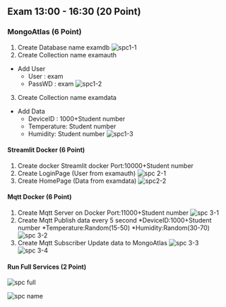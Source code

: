 ## Exam 13:00 - 16:30 (20 Point) 
### MongoAtlas                  (6 Point)
1. Create Database name examdb
![spc1-1](https://github.com/user-attachments/assets/4de5e179-1cb0-4e79-9155-93b2042b3915)
2. Create Collection name examauth
- Add User
  - User : exam
  - PassWD : exam
![spc1-2](https://github.com/user-attachments/assets/04ddc3e0-1bca-43b3-b2cb-415079416fe6)
3. Create Collection name examdata
- Add Data
  - DeviceID : 1000+Student number
  - Temperature: Student number
  - Humidity: Student number
![spc1-3](https://github.com/user-attachments/assets/be4d2a4e-9616-4262-8e81-118e03426f5e)
#### Streamlit Docker           (6 Point)
1. Create docker Streamlit docker Port:10000+Student number
2. Create LoginPage (User from examauth)
![spc 2-1](https://github.com/user-attachments/assets/4c026c92-6201-4ef5-b52e-5b96880340f5)
3. Create HomePage (Data from examdata)
![spc2-2](https://github.com/user-attachments/assets/80587c1c-3a12-46b9-a840-3e84955cddcb)

#### Mqtt Docker                (6 Point)
1. Create Mqtt Server on Docker Port:11000+Student number
![spc 3-1](https://github.com/user-attachments/assets/3d0de41a-fb25-4568-9d87-cde85dddf90b)
2. Create Mqtt Publish data every 5 second
*DeviceID:1000+Student number
*Temperature:Random(15-50)
*Humidity:Random(30-70)
![spc 3-2](https://github.com/user-attachments/assets/6165733b-0e94-4c9b-a187-81d218d45eda)
3. Create Mqtt Subscriber Update data to MongoAtlas
![spc 3-3](https://github.com/user-attachments/assets/4974aae7-d0e4-4cbf-aca0-eb9adae58c54)
![spc 3-4](https://github.com/user-attachments/assets/4a1c495f-abed-48e1-9f58-b53bc04d271c)
#### Run Full Services          (2 Point)
![spc full](https://github.com/user-attachments/assets/e91b8734-15a1-423f-8856-b64a4877c4f9)

![spc name](https://github.com/user-attachments/assets/b5c7ffcd-4013-4daa-b3c1-a1f04f7f01d3)
